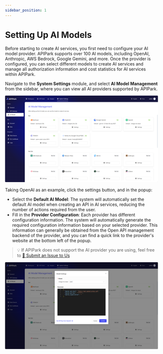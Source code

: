 ```yaml
---
sidebar_position: 1
---
```


# Setting Up AI Models

Before starting to create AI services, you first need to configure your AI model provider. APIPark supports over 100 AI models, including OpenAI, Anthropic, AWS Bedrock, Google Gemini, and more. Once the provider is configured, you can select different models to create AI services and manage all authorization information and cost statistics for AI services within APIPark.

Navigate to the **System Settings** module, and select **AI Model Management** from the sidebar, where you can view all AI providers supported by APIPark.

![](images/2024-10-26-14-37-38.png)

Taking OpenAI as an example, click the settings button, and in the popup:

- Select the **Default AI Model**: The system will automatically set the default AI model when creating an API in AI services, reducing the number of actions required from the user.
- Fill in the **Provider Configuration**: Each provider has different configuration information. The system will automatically generate the required configuration information based on your selected provider. This information can generally be obtained from the Open API management backend of the provider, and you can find a quick link to the provider's website at the bottom left of the popup.

> 💡 If APIPark does not support the AI provider you are using, feel free to [🔗 Submit an Issue to Us](https://github.com/APIParkLab/APIPark/issues/new)

![](images/2024-10-26-15-10-43.png)